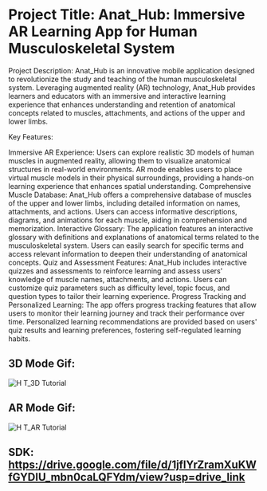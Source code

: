 # Project Title: Anat_Hub: Immersive AR Learning App for Human Musculoskeletal System

Project Description:
Anat_Hub is an innovative mobile application designed to revolutionize the study and teaching of the human musculoskeletal system. Leveraging augmented reality (AR) technology, Anat_Hub provides learners and educators with an immersive and interactive learning experience that enhances understanding and retention of anatomical concepts related to muscles, attachments, and actions of the upper and lower limbs.

Key Features:

Immersive AR Experience:
Users can explore realistic 3D models of human muscles in augmented reality, allowing them to visualize anatomical structures in real-world environments.
AR mode enables users to place virtual muscle models in their physical surroundings, providing a hands-on learning experience that enhances spatial understanding.
Comprehensive Muscle Database:
Anat_Hub offers a comprehensive database of muscles of the upper and lower limbs, including detailed information on names, attachments, and actions.
Users can access informative descriptions, diagrams, and animations for each muscle, aiding in comprehension and memorization.
Interactive Glossary:
The application features an interactive glossary with definitions and explanations of anatomical terms related to the musculoskeletal system.
Users can easily search for specific terms and access relevant information to deepen their understanding of anatomical concepts.
Quiz and Assessment Features:
Anat_Hub includes interactive quizzes and assessments to reinforce learning and assess users' knowledge of muscle names, attachments, and actions.
Users can customize quiz parameters such as difficulty level, topic focus, and question types to tailor their learning experience.
Progress Tracking and Personalized Learning:
The app offers progress tracking features that allow users to monitor their learning journey and track their performance over time.
Personalized learning recommendations are provided based on users' quiz results and learning preferences, fostering self-regulated learning habits.


## 3D Mode Gif:
![H T_3D Tutorial](https://github.com/SMGxowa1/Anat_Hub/assets/160002255/2d68c186-a832-4a83-b9f2-e7cad7dc2a69)

## AR Mode Gif:
![H T_AR Tutorial](https://github.com/SMGxowa1/Anat_Hub/assets/160002255/4bd58876-6b29-4fe2-8113-5ade7092a9fc)

## SDK: https://drive.google.com/file/d/1jflYrZramXuKWfGYDIU_mbn0caLQFYdm/view?usp=drive_link

